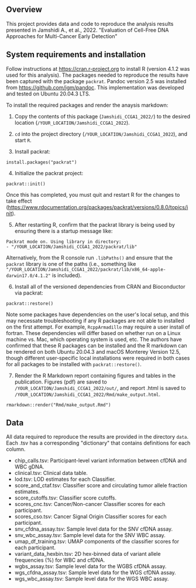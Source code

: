 ## Overview

This project provides data and code to reproduce the analysis results
presented in Jamshidi A., et al., 2022. "Evaluation of Cell-Free DNA Approaches for Multi-Cancer Early Detection"

## System requirements and installation

Follow instructions at https://cran.r-project.org
to install R (version 4.1.2 was used for this analysis). The packages needed to
reproduce the results have been captured with the package `packrat`.  Pandoc
version 2.5 was installed from https://github.com/jgm/pandoc. 
This implementation was developed and tested on Ubuntu 20.04.3 LTS.

To install the required packages and render the anaysis markdown:

1. Copy the contents of this package (`Jamshidi_CCGA1_2022/`) to the desired location (`/YOUR_LOCATION/Jamshidi_CCGA1_2022`).

2. `cd` into the project directory (`/YOUR_LOCATION/Jamshidi_CCGA1_2022`), and start `R`.

3. Install packrat:

```
install.packages("packrat")
```

4. Initialize the packrat project:

```
packrat::init()
```

Once this has completed, you must quit and restart R for the changes to take
effect (https://www.rdocumentation.org/packages/packrat/versions/0.8.0/topics/init).

5. After restarting R, confirm that the packrat library is being used by
ensuring there is a startup message like:

```
Packrat mode on. Using library in directory:
- "/YOUR_LOCATION/Jamshidi_CCGA1_2022/packrat/lib"
```

Alternatively, from the R console run `.libPaths()` and ensure that the `packrat`
library is one of the paths (i.e., something like
`"/YOUR_LOCATION/Jamshidi_CCGA1_2022/packrat/lib/x86_64-apple-darwin17.0/4.1.2"` is included).

6. Install all of the versioned dependencies from CRAN and Bioconductor via packrat:

```
packrat::restore()
```

Note some packages have dependencies on the user's local setup, and this may
necessate troubleshooting if any R packages are not able to installed on the
first attempt. For example, `RcppArmadillo` may require a user install of fortran.
These dependencies will differ based on whether run on a Linux machine vs. Mac,
which operating system is used, etc. The authors have confirmed that these R packages
can be installed and the R markdown can be rendered on both Ubuntu 20.04.3 and
macOS Monterey Version 12.5, though different user-specific local installations
were required in both cases for all packages to be installed with `packrat::restore()`.

7. Render the R Markdown report containing figures and tables in the publication.  Figures
(pdf) are saved to `/YOUR_LOCATION/Jamshidi_CCGA1_2022/out/`, and report .html is saved
to `/YOUR_LOCATION/Jamshidi_CCGA1_2022/Rmd/make_output.html`.

```
rmarkdown::render("Rmd/make_output.Rmd")
```

## Data

All data required to reproduce the results are provided in the directory
`data`. Each .tsv has a corresponding "dictionary" that contains definitions for each
column.

- chip_calls.tsv:          Participant-level variant information between cfDNA and WBC gDNA.
- clinical.tsv:            Clinical data table.
- lod.tsv:                 LOD estimates for each Classifier.
- score_and_ctaf.tsv:      Classifier score and circulating tumor allele fraction estimates.
- score_cutoffs.tsv:       Classifier score cutoffs.
- scores_cnc.tsv:          Cancer/Non-cancer Classifier scores for each participant.
- scores_cso.tsv:          Cancer Signal Origin Classifier scores for each participant.
- snv_cfdna_assay.tsv:     Sample level data for the SNV cfDNA assay.
- snv_wbc_assay.tsv:       Sample level data for the SNV WBC assay.
- umap_df_training.tsv:    UMAP components of the classifier scores for each participant.
- variant_data_hexbin.tsv: 2D hex-binned data of variant allele frequencies (%) for WBC and cfDNA.
- wgbs_assay.tsv:          Sample level data for the WGBS cfDNA assay.
- wgs_cfdna_assay.tsv:     Sample level data for the WGS cfDNA assay.
- wgs_wbc_assay.tsv:       Sample level data for the WGS WBC assay.

